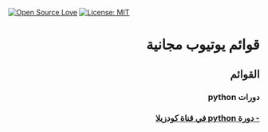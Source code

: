 [![Open Source Love](https://badges.frapsoft.com/os/v1/open-source.svg?v=103)](https://github.com/ellerbrock/open-source-badges/)
[![License: MIT](https://img.shields.io/badge/License-MIT-green.svg)](https://opensource.org/licenses/MIT)
# <div dir="rtl">قوائم يوتيوب مجانية</div>

##  <div dir="rtl">القوائم</div>
### <div dir="rtl">دورات  python </div>
### [<div dir="rtl">- دورة python في قناة كودزيلا  </div>](https://www.youtube.com/playlist?list=PLuXY3ddo_8nzrO74UeZQVZOb5-wIS6krJ)
